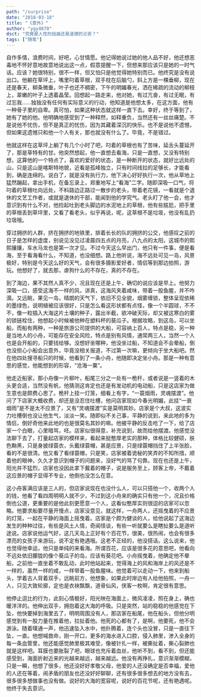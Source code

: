 ```yaml
---
path: "/surprise"
date: "2018-03-18"
title: "《意外》"
author: "ygy4870"
dsct: "究竟是人性的扭曲还是道德的沦丧？"
tags: ["随笔"]
---
```


自作多情，浪费时间，好吧，心甘情愿。他记得她说过她的他人品不好，他还想恶毒地不怀好意地故意地说出这一点，假意提醒一下，但想来那应该只是她的一时气话。应该？她很特别，很不一样，但又怕只是他觉得她特别而已。他终究是没有说出口。他躺在草坪上，嘴里叼着草根，双手枕在后脑勺，斜上方是一棵垂柳，现在还是春天，柳条微垂，叶子也还不稠密，下午的明媚春光，洒在稀疏的流动的柳枝上，翠嫩的叶子上透着晶莹。回想起一路走来，他对她，有过亢奋，有过无眠，有过忘我……独独没有任何有实际意义的行动，他知道是他想太多，在这方面，他有一种骨子里的自卑。真可怕，如果这种状态就这样一直下去。幸好，终于等到了，她有了她的他。他明确地感受到了一种释然，如释重负，当然还有一丝丝痛楚。不是说他不忧伤，但不是真正的忧伤，因为其藏着深沉的快乐。也不是说他不遗憾，但如果这遗憾只和他一个人有关，那也就没有什么了。毕竟，不是错过。


他就这样在这草坪上躺了有几个小时了吧，叼着的草根也有了苦味，延舌头蔓延开了，那是草特有的甘。他突然想起，他一直想去看海，只是一直想，又没有特别想，这算他的一个特点了，喜欢的爱好的状态，是一种断开的状态，就好比远处的山，只是这山是喀斯特地貌，近看是孤峰独立，只有时间线拉的足够长，才能看到，确是连绵的。说白了，就是没有执行力，他下决心好好执行一次，他从草地上猛然蹦起，拿出手机，在备忘录上，郑重地写上“看海”二字。随即深吸一口气，将叼着的草根吐向远处，不料路边正路过一散步的老头，带着老花镜，一看就是个退休的文艺工作者，或就是退休的干部，能闻到他的学究气。老头盯了他一会，他才意识到有什么不对，他捡起吐到老头脚边的水泥地上的草根，他有些尴尬，把手里的草根丢到草坪里，又看了看老头，似乎再说，呢，这草根不是垃圾，他没有乱扔垃圾哦。


穿过拥挤的人群，挤在拥挤的地铁里，排着长长的队的拥挤的公交，他感叹之前的日子是怎样的虚度，别说见没见过凌晨四五点的月亮，八九点的太阳，这城市的熙熙攘攘，车水马龙也是第一次才见。不过今天这么早出门，他只有一件事，便是看海，至于看海看什么，不知道，也没细想。路上他听说，海不远处可见一岛，风景极好，特别是今天这么好的天气，会有很多摄影爱好者，情侣等到那边拍照，游玩。他想好了，就去那，虐狗什么的不存在，真的不存在。


到了海边，果不其然人真不少，况且现在还是上午，确切的说应该是早上。他努力深吸一口，感受这海不一样的风，讲真，这海风夹着咸味，带着一股鱼腥，并不咋滴。又远眺，果见一岛，晴朗的天气下，依旧不见全貌，烟雾缠锁，整体呈现依稀的墨绿色，说明植被应该很好，只是怎么看这形状都有点怪，像一个半圆球，不不不，像一粒插入大海这片土壤的种子，露出半截，欲冲破天际，却又被这寒白的雾的锁链栓住，他想起小时候被他种在塑料杯的葵瓜子。根据攻略，到这岛，可以坐船，而船有两种，一种是旅游公司提供的大船，可容纳上百人，特点是稳，另一种是当地人的小舟，可能存在安全风险，特点是别有风情，通常两三人，当然一个人也是会开船的，只要钱给够。没想好坐哪种，他没坐过船，不知道会不会晕船，倒也没担心小船会出意外，毕竟没相关报道，不过第一次嘛，更倾向于坐大船吧。然在他四处搜寻船只的时候，他看到了一条小舟，他随即决定坐小舟。那是一种有意思的感觉，他能想到的形容，“沧海一粟”。


他走近船家，那小舟像一片柳叶，船尾三分之一处有一桅杆，或者说是一竖着的木头更合适，当然没有帆，他猜测这肯定也还是有发动机的电动船，只是这店家为做生意也是颇费心思了。桅杆上挂一灯笼，细看上有字，“一蓑烟雨，灵魂摆渡”。他问了下店家大概收费，却还是没忍住吐槽，他问店家现如今春光明媚，此挂“一衰烟雨”是不是太不应景了，又有“灵魂摆渡”实是莫明其妙。店家是个大叔，这波实力吐槽倒也没让他生气，淡淡一笑。随即似不关己事，平静的说到，来此地的多为情侣，倒好奇他来此地的也是很莫名其妙的嘛。他被平静的反击呛了一下，给了店家一个白眼，心里暗骂，呸。店家似很得意，补充说到，故而给他摆渡。他感觉没法聊下去了，打量起店家的模样来，看起来挺憨厚老实的那种，体格比较健硕，肤色黝黑，只是身披绿蓑衣，头戴绿蓑帽，甚是应景，只是绿蓑帽挡住了上半张脸，看的不是很清。他又看了看绿蓑帽，只是笑，店家被着诡秘的笑弄的不知所措，顺着他的眼神，久久才意识到帽子的问题来，没好气的骂了句靠。现在也还是上午，阳光并不猛烈，店家也没因此拿下戴着的帽子，说是服务至上，顾客上帝，不戴着这应景的帽子显得不专业，他倒也没怎么在意。


这小舟客满应该是三人的，但店家说现在也没什么人，可以只搭他一个，收两个人的钱，他看了看四周明明人就不少，不过到这小舟来的确实只有他一个，况且价格倒也公道，更重要的是他此刻更愿意一个人，这看似憨厚实则很逗的店家可以忽略。他要求船要尽量开慢点，店家没意见，就这样，一舟两人，还摇曳着的不应景的灯笼，一起在平静的海面上摇曳着。店家是个颇为健谈的人，给他说起了这海边发生的种种过往，有些是风土人情，奇闻怪谈，有些一听就要么是瞎扯要么是道听途说。店家说他运气好，这几天岛上正好有个百花节，很美，很热闹，也会有很多漂亮的女孩子来游玩，说不定有艳遇哦。这老不正经的，他没搭话。这么说来，他也觉得他幸运，他只是单纯的来看海。所谓百花，应该是很多花的意思吧，他看向不远处依旧朦胧的像个葵瓜子的岛，应该有葵花吧。小舟摇曳着，他确定他不晕船，之前他一直坐着不敢乱动，此时他站起来，觉得海上的风和海岸上的风还是不一样的，虽然一样的咸，一样带着一股鱼腥味。他觉着可以走动一下，他来到船头，学着古人背着双手，远眺前方，他想象，如果此时岸边有人给他拍照，一舟一人，只见大致轮廓，定也是衣袂飘飘，道骨仙风，侠客一枚啊，肯定很有意思。


他停止逗比的行为，此刻心情极好，阳光映在海面上，微风凌凌，照在身上，确也暖洋洋的。他伸出双手，拥抱着这大海的呼吸。只是突然，站的稳稳的他感觉在下坠，他快要掉到海里去了，明明周围没有人，那店家在船尾，他在船头，但他分明感觉到有一股力量在推着他，拉扯着他。他死的心都有了，是啊，他要死，他不会游泳。随着噗通一声，他迅速坠入水中，他扑腾着，连个头也没冒，只是一直往下坠，一直。他想喊救命，刚一开口，更多的海水进入口腔，侵入肺里，渗入全身的每一条血管里，他还能感觉肺里极其难受，像被针扎一样，被撕扯着，撕心裂肺也就是这样吧。耳膜也要胀裂了吧，眼球也充斥着血丝，他听不到，看不到，但还能感受到，海面折射近来的光越来越远，越来越远。他没有再挣扎，意识渐渐模糊，只是一瞬，他想了很多，他还没好好孝敬父母，他爱的人还没确定是否幸福，爱他的人还在等着，闹矛盾的朋友也还没好好聊聊，还有很多很多想去的地方没有去，很多很多想做事也没有做。说好的大海的宽容呢，说好的百花节呢，还有艳遇呢。他终于失去意识。